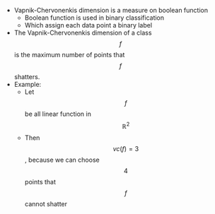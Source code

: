 - Vapnik-Chervonenkis dimension is a measure on boolean function
	- Boolean function is used in binary classification
	- Which assign each data point a binary label
- The Vapnik-Chervonenkis dimension of a class $$f$$ is the maximum
  number of points that $$f$$ shatters.
- Example:
	- Let $$f$$ be all linear function in $$\mathbb{R}^2$$
	- Then $$vc(f) = 3$$, because we can choose $$4$$ points that $$f$$ cannot shatter